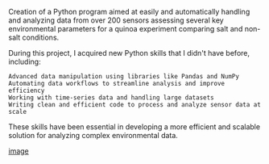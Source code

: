Creation of a Python program aimed at easily and automatically handling and analyzing data from over 200 sensors assessing several key environmental parameters for a quinoa experiment comparing salt and non-salt conditions.

During this project, I acquired new Python skills that I didn't have before, including:

    Advanced data manipulation using libraries like Pandas and NumPy
    Automating data workflows to streamline analysis and improve efficiency
    Working with time-series data and handling large datasets
    Writing clean and efficient code to process and analyze sensor data at scale

These skills have been essential in developing a more efficient and scalable solution for analyzing complex environmental data.

[image](https://github.com/user-attachments/assets/63b09f5a-9506-40b0-b86e-c157ab2f2826)
